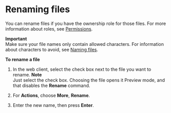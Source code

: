 # Renaming files<a name="web_rename_files"></a>

You can rename files if you have the ownership role for those files\. For more information about roles, see [Permissions](permissions.md)\.

**Important**  
Make sure your file names only contain allowed characters\. For information about characters to avoid, see [Naming files](client-name-files.md)\.

**To rename a file**

1. In the web client, select the check box next to the file you want to rename\.
**Note**  
Just select the check box\. Choosing the file opens it Preview mode, and that disables the **Rename** command\.

1. For **Actions**, choose **More**, **Rename**\.

1. Enter the new name, then press **Enter**\.